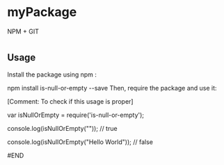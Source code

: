 # myPackage
NPM + GIT

# <packagename>
<Description of what the package does>

## Usage

Install the package using npm :

 npm install is-null-or-empty --save
Then, require the package and use it:

 [Comment: To check if this usage is proper]

 var isNullOrEmpty = require('is-null-or-empty');



 console.log(isNullOrEmpty("")); // true



 console.log(isNullOrEmpty("Hello World")); // false

#END
